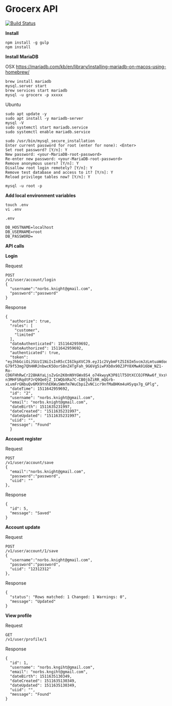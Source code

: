 # Grocerx API

[![Build Status](https://travis-ci.com/n0rbs/grocer-api.svg?token=zrgsiisswgRdAXJmertS&branch=develop)](https://travis-ci.com/n0rbs/grocer-api)

**Install**

```
npm install -g gulp
npm install
```

**Install MariaDB**

OSX
https://mariadb.com/kb/en/library/installing-mariadb-on-macos-using-homebrew/
```
brew install mariadb
mysql.server start
brew services start mariadb
mysql -u grocerx -p xxxxx
```

Ubuntu
```
sudo apt update -y
sudo apt install -y mariadb-server
mysql -V
sudo systemctl start mariadb.service
sudo systemctl enable mariadb.service

sudo /usr/bin/mysql_secure_installation
Enter current password for root (enter for none): <Enter>
Set root password? [Y/n]: Y
New password: <your-MariaDB-root-password>
Re-enter new password: <your-MariaDB-root-password>
Remove anonymous users? [Y/n]: Y
Disallow root login remotely? [Y/n]: Y
Remove test database and access to it? [Y/n]: Y
Reload privilege tables now? [Y/n]: Y

mysql -u root -p
```

**Add local environment variables**
```
touch .env
vi .env
```
`.env`
```
DB_HOSTNAME=localhost
DB_USERNAME=root
DB_PASSWORD=
```

**API calls**

**Login**

Request
```
POST
/v1/user/account/login
{
  "username":"norbs.knight@gmail.com",
  "password":"password"
}
```
Response
```
{
  "authorize": true,
  "roles": [
    "customer",
    "limited"
  ],
  "dateAuthenticated": 1511642959692,
  "dateAuthorized": 1511642959692,
  "authenticated": true,
  "token": "eyJhbGciOiJSUzI1NiIsInR5cCI6IkpXVCJ9.eyJ1c2VybmFtZSI6Im5vcmJzLmtuaWdodEBnbWFpbC5jb20iLCJpYXQiOjE1MTE2NDI5NTl9.Q1wFGBrx0xcxo7huZ_ufHipI1vRyWegYxwTcUIPZXqsUegf-G79f53mg7QhHHRJnbwcK5OorS8nZ4TgFah_9G6Vg5iwPXb0x90ZJPY8XMwA916bW_NZ1-Ro-CD6FHhRwCr228HAYaLjsZvGn2K0nN9YGWx8S4_o74kwyyK3P81lT5OtXCCOJFMAw6f_VxsV6HWs_ZvccpbaYwgS0cYGwnMmKWkTcqPEwlzjk-n3MHFSRqdtPJrQ9Qe0jZ_ICWQbXRa7C-CB0jbZiRR_mQGrb-xLvmFrGNbuQv6MX9YnhEKWuSWmfm7WuCbpiZvNCicr9nfMaBHKm4uHSyqx7g_GPlg",
  "dateTime": 1511642959692,
  "id": "2",
  "username": "norbs.knight@gmail.com",
  "email": "norbs.knight@gmail.com",
  "dateBirth": 1511635231997,
  "dateCreated": "1511635231997",
  "dateUpdated": "1511635231997",
  "uiid": "",
  "message": "Found"
  }
```

**Account register**

Request
```
POST
/v1/user/account/save
{
  "email":"norbs.knight@gmail.com",
  "password":"password",
  "uiid": ""
},
```
Response
```
{
  "id": 5,
  "message": "Saved"
}
```
**Account update**

Request
```
POST
/v1/user/account/1/save
{
  "username":"norbs.knight@gmail.com",
  "password":"password",
  "uiid": "12312312"
},
```
Response
```
{
  "status": "Rows matched: 1 Changed: 1 Warnings: 0",
  "message": "Updated"
}
```

**View profile**

Request
```
GET
/v1/user/profile/1
```
Response
```
{
  "id": 1,
  "username": "norbs.kngiht@gmail.com",
  "email": "norbs.kngiht@gmail.com",
  "dateBirth": 1511635130349,
  "dateCreated": 1511635130349,
  "dateUpdated": 1511635130349,
  "uiid": "",
  "message": "Found"
}
```
